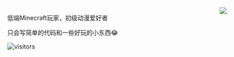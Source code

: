 
<a href="#">
<img align="right" src="https://github-readme-stats.vercel.app/api?username=mzdluo123&show_icons=true&hide_border=true&icon_color=586069&title_color=a0a9af">
</a>

低端Minecraft玩家，初级动漫爱好者

只会写简单的代码和一些好玩的小东西😂

![visitors](https://visitor-badge.glitch.me/badge?page_id=mzdluo123.mzdluo123.readme)
